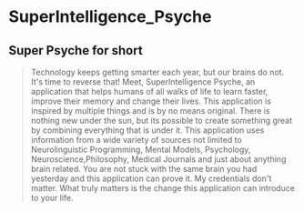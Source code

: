 # SuperIntelligence_Psyche
## Super Psyche for short


> Technology keeps getting smarter each year, but our brains do not. It's time to reverse that! Meet, SuperIntelligence Psyche, an application that helps humans of all walks of life to learn faster, improve their memory and change their lives. This application is inspired by multiple things and is by no means original. There is nothing new under the sun, but its possible to create something great by combining everything that is under it. This application uses information from a wide variety of sources not limited to Neurolinguistic Programming, Mental Models, Psychology, Neuroscience,Philosophy, Medical Journals and just about anything brain related. You are not stuck with the same brain you had yesterday and this application can prove it. My credentials don't matter. What truly matters is the change this application can introduce to your life. 

